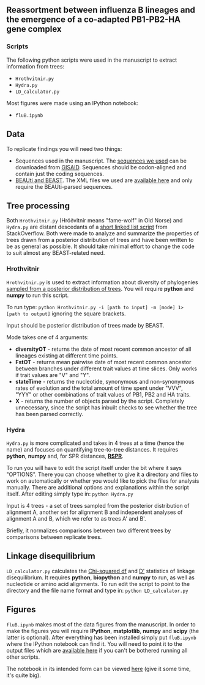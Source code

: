 ## Reassortment between influenza B lineages and the emergence of a co-adapted PB1-PB2-HA gene complex
### Scripts

The following python scripts were used in the manuscript to extract information from trees:
- `Hrothvitnir.py`
- `Hydra.py`
- `LD_calculator.py`

Most figures were made using an IPython notebook:
- `fluB.ipynb`

## Data
To replicate findings you will need two things:
* Sequences used in the manuscript. The [sequences we used](https://github.com/evogytis/fluB/blob/master/data/acknowledgement%20tables/fluB_gisaid_acknowledge_table.tsv) can be downloaded from [GISAID](http://platform.gisaid.org). Sequences should be codon-aligned and contain just the coding sequences.
* [BEAUti and BEAST](https://code.google.com/p/beast-mcmc/). The XML files we used are [available here](https://github.com/evogytis/fluB/tree/master/data/BEAST%20XML%20files) and only require the BEAUti-parsed sequences.

## Tree processing
Both `Hrothvitnir.py` (Hróðvitnir means "fame-wolf" in Old Norse) and `Hydra.py` are distant descedants of a [short linked list script](http://stackoverflow.com/questions/280243/python-linked-list/280286#280286) from StackOverflow. Both were made to analyze and summarize the properties of trees drawn from a posterior distribution of trees and have been written to be as general as possible. It should take minimal effort to change the code to suit almost any BEAST-related need.

### Hrothvitnir
`Hrothvitnir.py` is used to extract information about diversity of phylogenies [sampled from a posterior distribution of trees](https://code.google.com/p/beast-mcmc/). You will require **python** and **numpy** to run this script.

To run type:
``python Hrothvitnir.py -i [path to input] -m [mode] 1> [path to output]``
ignoring the square brackets.

Input should be posterior distribution of trees made by BEAST.

Mode takes one of 4 arguments:
* __diversityOT__ - returns the date of most recent common ancestor of all lineages existing at different time points.
* __FstOT__ - returns mean pairwise date of most recent common ancestor between branches under different trait values at time slices. Only works if trait values are "V" and "Y".
* __stateTime__ - returns the nucleotide, synonymous and non-synonymous rates of evolution and the total amount of time spent under "VVV", "YYY" or other combinations of trait values of PB1, PB2 and HA traits.
* __X__ - returns the number of objects parsed by the script. Completely unnecessary, since the script has inbuilt checks to see whether the tree has been parsed correctly.

### Hydra
`Hydra.py` is more complicated and takes in 4 trees at a time (hence the name) and focuses on quantifying tree-to-tree distances. It requires **python**, **numpy** and, for SPR distances, [**RSPR**](http://kiwi.cs.dal.ca/Software/RSPR).

To run you will have to edit the script itself under the bit where it says "OPTIONS". There you can choose whether to give it a directory and files to work on automatically or whether you would like to pick the files for analysis manually. There are additional options and explanations within the script itself.
After editing simply type in:
``python Hydra.py``

Input is 4 trees - a set of trees sampled from the posterior distribution of alignment A, another set for alignment B and independent analyses of alignment A and B, which we refer to as trees A' and B'.

Briefly, it normalizes comparisons between two different trees by comparisons between replicate trees.


## Linkage disequilibrium
`LD_calculator.py` calculates the [Chi-squared df](http://www.genetics.org/content/112/1/135) and [D'](http://www.ncbi.nlm.nih.gov/pmc/articles/PMC1210557/pdf/49.pdf) statistics of linkage disequilibrium. It requires **python**, **biopython** and **numpy** to run, as well as nucleotide or amino acid alignments. To run edit the script to point to the directory and the file name format and type in:
`python LD_calculator.py`

## Figures
`fluB.ipynb` makes most of the data figures from the manuscript. In order to make the figures you will require **IPython**, **matplotlib**, **numpy** and **scipy** (the latter is optional). After everything has been installed simply put `fluB.ipynb` where the IPython notebook can find it. You will need to point it to the output files which are [available here](https://github.com/evogytis/fluB/tree/master/data/) if you can't be bothered running all other scripts.

The notebook in its intended form can be viewed [here](http://nbviewer.ipython.org/github/evogytis/fluB/blob/master/scripts/fluB.ipynb) (give it some time, it's quite big).
